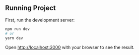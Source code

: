 ## Running Project

First, run the development server:

```bash
npm run dev
# or
yarn dev
```

Open [http://localhost:3000](http://localhost:3000) with your browser to see the result.
